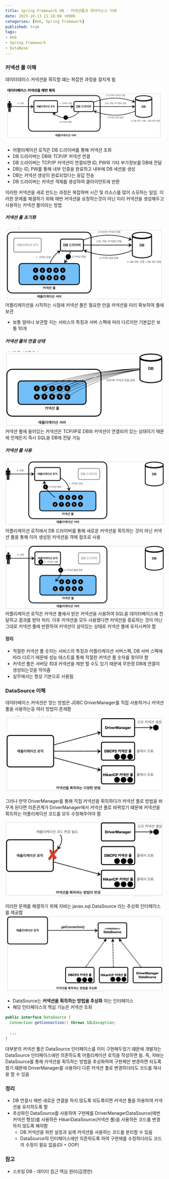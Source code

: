 ```yaml
---
title: Spring Framework DB - 커넥션풀과 데이터소스 이해
date: 2023-10-13 11:10:00 +0900
categories: [Web, Spring Framework]
published: true
tags:
- Web
- Spring Framework
- DataBase
---
```


### 커넥션 풀 이해
데이터데이스 커넥션을 획득할 떄는 복잡한 과정을 걸치게 됨

![Alt text](/assets/posts/img/spring/spring_db_1/spring_db_02_01.png)
 - 어펄리케이션 로직은 DB 드라이버를 통해 커넥션 조회
 - DB 드라이버는 DB와 TCP/IP 커넥션 연결
 - DB 드라이버는 TCP/IP 커넥션이 연결되면 ID, PW와 기타 부가정보를 DB에 전달
 - DB는 ID, PW를 통해 내부 인증을 완료하고 내부에 DB 세션을 생성
 - DB는 커넥션 생성이 완료되었다는 응답 전송
 - DB 드라이버는 커넥션 객체를 생성하여 클라이언트에 반환

이러한 커넥션을 새로 만드는 과정은 복잡하며 시간 및 리소스를 많이 소모하는 일임.
이러한 문제를 해결하기 위해 매번 커넥션을 요청하는것이 아닌 미리 커넥션을 생성해두고 사용하는 커넥션 풀이라는 방법

##### 커넥션 풀 초기화
![Alt text](/assets/posts/img/spring/spring_db_1/spring_db_02_02.png)
어플리케이션을 시작하는 시점에 커넥션 풀은 필요한 만큼 커넥션을 미리 확보하여 풀에 보관
 - 보통 얼마나 보관할 지는 서비스의 특징과 서버 스펙에 따라 다르지만 기본값은 보통 10개

##### 커넥션 풀의 연결 상태
![Alt text](/assets/posts/img/spring/spring_db_1/spring_db_02_03.png)
커넥션 풀에 들어있는 커넥션은 TCP/IP로 DB와 커넥션이 연결되어 있는 상태이기 때문에 언제든지 즉시 SQL을 DB에 전달 가능

##### 커넥션 풀 사용
![Alt text](/assets/posts/img/spring/spring_db_1/spring_db_02_04.png)
어플리케이션 로직에서 DB 드라이버를 통해 새로운 커넥션을 획득하는 것이 아닌 커넥션 풀을 통해 이미 생성된 커넥션을 객체 참조로 사용

![Alt text](/assets/posts/img/spring/spring_db_1/spring_db_02_05.png)
어플리케이션 로직은 커넥션 풀에서 받은 커넥션을 사용하여 SQL을 데이터베이스에 전달하고 결과를 받아 처리. 이후 커넥션을 모두 사용했다면 커넥션을 종료하는 것이 아닌 그대로 커넥션 풀에 반환하여 커넥션이 살아있는 상태로 커넥션 풀에 유지시켜야 함

#### 정리
 - 적절한 커넥션 풀 숫자는 서비스의 특징과 어플리케이션 서버스펙, DB 서버 스펙에 따라 다르기 때문에 성능 테스트를 통해 적절한 커넥션 풀 숫자를 찾아야 함
 - 커넥션 풀은 서버당 최대 커넥션을 제한 할 수도 있기 때문에 무한정 DB에 연결이 생성되는것을 막아줌
 - 실무에서는 항상 기본으로 사용됨

### DataSource 이해
데이터베이스 커넥션은 얻는 방법은 JDBC DriverManager를 직접 사용하거나 커넥션 풀을 사용하는등 여러 방법이 존재함

![Alt text](/assets/posts/img/spring/spring_db_1/spring_db_02_06.png)

그러나 만약 DriverManager를 통해 직접 커넥션을 획득하다가 커넥션 풀로 방법을 바꾸게 된다면 의존관계가 DriverManager에서 커넥션 풀로 바뀌었기 떄문에 커넥션을 획득하는 어플리케이션 코드를 모두 수정해주어야 함

![Alt text](/assets/posts/img/spring/spring_db_1/spring_db_02_08.png)

이러한 문제를 해결하기 위해 자바는 javax.sql.DataSource 라는 추상화 인터페이스를 제공함
![Alt text](/assets/posts/img/spring/spring_db_1/spring_db_02_09.png)
 - DataSource는 **커넥션을 획득하는 방법을 추상화** 하는 인터페이스
 - 해당 인터페이스의 핵심 기능은 커넥션 조회

```java
public interface DataSource {
  Connection getConnection() throws SQLException;

  ...
}
```

대부분의 커넥션 풀은 DataSource 인터페이스를 이미 구현해두었기 떄문에 개발자는 DataSource 인터페이스에만 의존하도록 어플리케이션 로직을 작성하면 됨.
즉, 자바는 DataSource를 통해 커넥션을 획득하는 방법을 추상화하여 구현체만 변경하면 되도록 했기 떄문에 DriverManager를 사용하다 다른 커넥션 풀로 변경하더라도 코드를 재사용 할 수 있음

### 정리
  - DB 연결시 매번 새로운 연결을 하지 않도록 되도록이면 커넥션 풀을 하용하여 커넥션을 유지하도록 함
  - 추상화인 DataSource를 사용하여 구현체를 DriverManagerDataSource(매번 커넥션 형성)를 사용하든 HikariDataSource(커넥션 풀)을 사용하든 코드를 변경하지 않도록 해야함
    - DB 커넥션을 위한 설정과 실제 커넥션을 사용하는 코드를 분리할 수 있음
    - DataSource의 인터페이스에만 의존하도록 하여 구현체를 수정하더라도 코드의 수정이 필요 없음(DI + OOP)
  

### 참고
 - 스프링 DB - 데이터 접근 핵심 원리(김영한)
